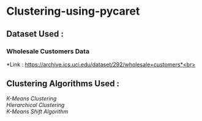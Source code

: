 # Clustering-using-pycaret

## Dataset Used :
### Wholesale Customers Data
 *Link : https://archive.ics.uci.edu/dataset/292/wholesale+customers*<br>

## Clustering Algorithms Used :
 *K-Means Clustering* <br>
 *Hierarchical Clustering*<br>
*K-Means Shift Algorithm*<br>
